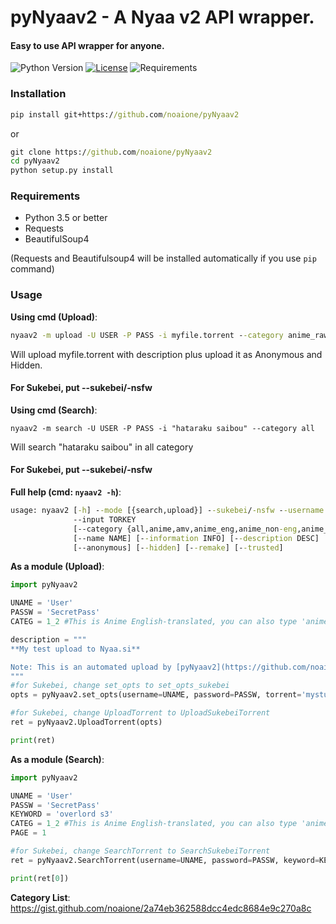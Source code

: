 # pyNyaav2 - A Nyaa v2 API wrapper.
#### Easy to use API wrapper for anyone.
![Python Version](https://img.shields.io/badge/python-3.5,%203.6,%203.7-blue.svg?longCache=true&style=for-the-badge) [![License](https://img.shields.io/github/license/noaione/pyNyaav2.svg?style=for-the-badge)](https://github.com/noaione/pyNyaav2/blob/master/LICENSE.md) ![Requirements](https://img.shields.io/requires/github/noaione/pyNyaav2.svg?style=for-the-badge)

### Installation
```bat
pip install git+https://github.com/noaione/pyNyaav2
```

or

```bat
git clone https://github.com/noaione/pyNyaav2
cd pyNyaav2
python setup.py install
```

### Requirements
- Python 3.5 or better
- Requests
- BeautifulSoup4

(Requests and Beautifulsoup4 will be installed automatically if you use `pip` command)


### Usage
**Using cmd (Upload)**:
```bat
nyaav2 -m upload -U USER -P PASS -i myfile.torrent --category anime_raw --description "My test upload using pyNyaav2" --anonymous --hidden
```

Will upload myfile.torrent with description plus upload it as Anonymous and Hidden.
#### For Sukebei, put --sukebei/-nsfw

**Using cmd (Search)**:
```
nyaav2 -m search -U USER -P PASS -i "hataraku saibou" --category all
```

Will search "hataraku saibou" in all category
#### For Sukebei, put --sukebei/-nsfw

**Full help (cmd: `nyaav2 -h`)**:
```bat
usage: nyaav2 [-h] --mode [{search,upload}] --sukebei/-nsfw --username USER --password PASSW
              --input TORKEY
              [--category {all,anime,amv,anime_eng,anime_non-eng,anime_raw,audio,audio_lossless,audio_lossy,books,books_eng,books_non-eng,books_raw,live_action,la_eng,la_idolpv,la_non-eng,la_raw,pictures,pics_graphics,pics_photos,softwaree,sw_apps,sw_games,art,art_anime,art_doujinshi,art_games,art_manga,art_pics,real_life,real_pics,real_videos}]
              [--name NAME] [--information INFO] [--description DESC]
              [--anonymous] [--hidden] [--remake] [--trusted]
```

**As a module (Upload)**:
```py
import pyNyaav2

UNAME = 'User'
PASSW = 'SecretPass'
CATEG = 1_2 #This is Anime English-translated, you can also type 'anime_eng', scroll to the very bottom for reference

description = """
**My test upload to Nyaa.si**

Note: This is an automated upload by [pyNyaav2](https://github.com/noaione/pyNyaav2)
"""
#for Sukebei, change set_opts to set_opts_sukebei
opts = pyNyaav2.set_opts(username=UNAME, password=PASSW, torrent='mystuff.torrent', category=CATEG, name='mystuff', information='https://noaione.github.io', description=description, anonymous=True, hidden=False, complete=False, remake=False, trusted=False)

#for Sukebei, change UploadTorrent to UploadSukebeiTorrent
ret = pyNyaav2.UploadTorrent(opts)

print(ret)
```

**As a module (Search)**:
```py
import pyNyaav2

UNAME = 'User'
PASSW = 'SecretPass'
KEYWORD = 'overlord s3'
CATEG = 1_2 #This is Anime English-translated, you can also type 'anime_eng', scroll to the very bottom for reference
PAGE = 1

#for Sukebei, change SearchTorrent to SearchSukebeiTorrent
ret = pyNyaav2.SearchTorrent(username=UNAME, password=PASSW, keyword=KEYWORD, category=CATEG, page=PAGE)

print(ret[0])
```
**Category List**: https://gist.github.com/noaione/2a74eb362588dcc4edc8684e9c270a8c
